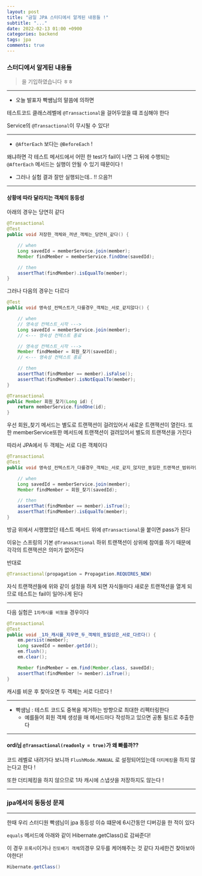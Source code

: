```yaml
---
layout: post
title: "금일 JPA 스터디에서 알게된 내용들 !"
subtitle: "..."
date: 2022-02-13 01:00 +0900
categories: backend
tags: jpa
comments: true
---
```


### 스터디에서 알게된 내용들

> 을 기입하였습니다 ㅎㅎ

---

- 오늘 발표자 빡쌤님의 말씀에 의하면

테스트코드 클래스레벨에 `@Transactional`을 걸어두었을 떄 조심해야 한다

Service의 `@Transactional`이 무시될 수 있다!

---

- `@AfterEach` 보다는 `@BeforeEach` !

왜냐하면 각 테스트 메서드에서 어떤 한 test가 fail이 나면 그 뒤에 수행되는 `@AfterEach` 메서드는 실행이 안될 수 있기 때문이다 !

- 그러나 실험 결과 잘만 실행되는데.. !! 으음?!

---

#### 상황에 따라 달라지는 객체의 동등성

아래의 경우는 당연히 같다

```java
@Transactional
@Test
public void 저장한_객체와_꺼낸_객체는_당연히_같다() {

	// when
	Long savedId = memberService.join(member);
	Member findMember = memberService.findOne(savedId);

	// then
	assertThat(findMember).isEqualTo(member);
}
```

그러나 다음의 경우는 다르다

```java
@Test
public void 영속성_컨텍스트가_다를경우_객체는_서로_같지않다() {

	// when
	// 영속성 컨텍스트_시작 --->
	Long savedId = memberService.join(member);
	// <--- 영속성 컨텍스트 종료

	// 영속성 컨텍스트_시작 --->
	Member findMember = 회원_찾기(savedId);
	// <--- 영속성 컨텍스트 종료

	// then
	assertThat(findMember == member).isFalse();
	assertThat(findMember).isNotEqualTo(member);
}

@Transactional
public Member 회원_찾기(Long id) {
	return memberService.findOne(id);
}
```

우선 회원\_찾기 메서드는 별도로 트랜잭션이 걸려있어서 새로운 트랜잭션이 열린다.
또한 memberService또한 메서드에 트랜잭션이 걸려있어서 별도의 트랜잭션을 가진다

따라서 JPA에서 두 객체는 서로 다른 객체이다

```java
@Transactional
@Test
public void 영속성_컨텍스트가_다를경우_객체는_서로_같지_않지만_동일한_트랜잭션_범위라면_서로같다() {

	// when
	Long savedId = memberService.join(member);
	Member findMember = 회원_찾기(savedId);

	// then
	assertThat(findMember == member).isTrue();
	assertThat(findMember).isEqualTo(member);
}
```

방금 위에서 시행했었던 테스트 메서드 위에 `@Transactional`을 붙이면 pass가 된다

이유는 스프링의 기본 `@Tranasactional` 하위 트랜잭션이 상위에 참여를 하기 때문에 각각의 트랜잭션은 의미가 없어진다

반대로

```java
@Transactional(propagation = Propagation.REQUIRES_NEW)
```

자식 트랜잭션들에 위와 같이 설정을 하게 되면 자식들마다 새로운 트랜잭션을 열게 되므로 테스트는 fail이 일어나게 된다

---

다음 실험은 `1차캐시를 비웠을` 경우이다

```java
@Transactional
@Test
public void _1차_캐시를_지우면_두_객체의_동일성은_서로_다르다() {
	em.persist(member);
	Long savedId = member.getId();
	em.flush();
	em.clear();

	Member findMember = em.find(Member.class, savedId);
	assertThat(findMember != member).isTrue();
}
```

캐시를 비운 후 찾아오면 두 객체는 서로 다르다 !

---

- 빡샘님 : 테스트 코드도 중복을 제거하는 방향으로 최대한 리펙터링한다
  - 예를들어 회원 객체 생성을 매 메서드마다 작성하고 있으면 공통 필드로 추출한다

---

#### ordi님 `@Transactional(readonly = true)`가 왜 빠를까??

코드 레벨로 내려가다 보니까 `FlushMode.MANUAL` 로 설정되어있는데 `더티체킹`을 하지 않는다고 한다 !

또한 더티체킹을 하지 않으므로 1차 캐시에 스냅샷을 저장하지도 않는다 !

---

### jpa에서의 동등성 문제

---

한때 우리 스터디원 빡샘님이 jpa 동등성 이슈 떄문에 6시간동안 디버깅을 한 적이 있다

`equals` 메서드에 아래와 같이 Hibernate.getClass()로 감싸준다!

이 경우 `프록시`이거나 `진또배기 객체`의경우 모두를 케어해주는 것 같다 자세한건 찾아보아야한다!

```java
Hibernate.getClass()
```
